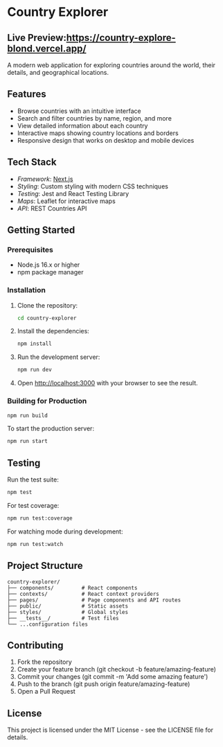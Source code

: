 # Country Explorer

## Live Preview:https://country-explore-blond.vercel.app/

A modern web application for exploring countries around the world, their details, and geographical locations.

## Features

- Browse countries with an intuitive interface
- Search and filter countries by name, region, and more
- View detailed information about each country
- Interactive maps showing country locations and borders
- Responsive design that works on desktop and mobile devices

## Tech Stack

- *Framework*: [Next.js](https://nextjs.org/)
- *Styling*: Custom styling with modern CSS techniques
- *Testing*: Jest and React Testing Library
- *Maps*: Leaflet for interactive maps
- *API*: REST Countries API

## Getting Started

### Prerequisites

- Node.js 16.x or higher
- npm package manager

### Installation

1. Clone the repository:
   ```bash
   cd country-explorer
   ```

2. Install the dependencies:
   ```bash
   npm install
   ```

3. Run the development server:
   ```bash
   npm run dev
   ```

4. Open [http://localhost:3000](http://localhost:3000) with your browser to see the result.

### Building for Production

```bash
npm run build
```

To start the production server:
```bash
npm run start
```

## Testing

Run the test suite:
```bash
npm test
```

For test coverage:
```bash
npm run test:coverage
```

For watching mode during development:
```bash
npm run test:watch
```

## Project Structure

```
country-explorer/
├── components/         # React components
├── contexts/           # React context providers
├── pages/              # Page components and API routes
├── public/             # Static assets
├── styles/             # Global styles
├── __tests__/          # Test files
└── ...configuration files
```

## Contributing

1. Fork the repository
2. Create your feature branch (git checkout -b feature/amazing-feature)
3. Commit your changes (git commit -m 'Add some amazing feature')
4. Push to the branch (git push origin feature/amazing-feature)
5. Open a Pull Request

## License

This project is licensed under the MIT License - see the LICENSE file for details.
